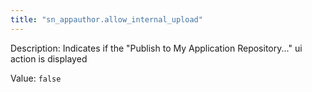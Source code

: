 ```yaml
---
title: "sn_appauthor.allow_internal_upload"
---
```


Description: Indicates if the "Publish to My Application Repository..." ui action is displayed

Value: `false`